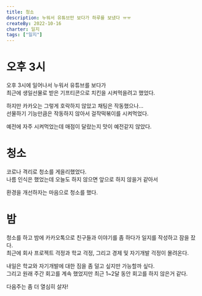 ```yaml
---
title: 청소
description: 누워서 유튜브만 보다가 하루를 보냈다 ㅠㅠ
createBy: 2022-10-16
charter: 일지
tags: ["일지"]
---
```


# 오후 3시

오후 3시에 일어나서 누워서 유튜브를 보다가  
최근에 생일선물로 받은 기프티콘으로 치킨을 시켜먹을려고 했었다.

하지만 카카오는 그렇게 호락하지 않았고 채팅은 작동했으나...  
선물하기 기능만큼은 작동하지 않아서 걸작떡볶이를 시켜먹었다.

예전에 자주 시켜먹었는데 매점이 달랐는지 맛이 예전같지 않았다.

# 청소

코로나 격리로 청소를 게을리했었다.  
나름 인식은 했었는데 오늘도 하지 않으면 앞으로 하지 않을거 같아서

환경을 개선하자는 마음으로 청소를 했다.

# 밤

청소를 하고 밤에 카카오톡으로 친구들과 이야기를 좀 하다가 일지를 작성하고 잠을 잤다.  
최근에 회사 프로젝트 걱정과 학교 걱정, 그리고 경제 및 자기개발 걱정이 몰려온다.

내일은 학교와 자기개발에 대한 짐을 좀 덜고 싶지만 가능할까 싶다.  
그리고 원래 주간 회고를 계속 했었지만 최근 1~2달 동안 회고를 하지 않은거 같다.

다음주는 좀 더 열심히 살자!

